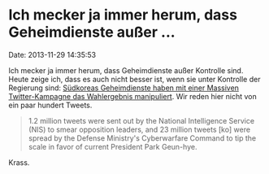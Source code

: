 Ich mecker ja immer herum, dass Geheimdienste außer \...
========================================================

Date: 2013-11-29 14:35:53

Ich mecker ja immer herum, dass Geheimdienste außer Kontrolle sind.
Heute zeige ich, dass es auch nicht besser ist, wenn sie unter Kontrolle
der Regierung sind: [Südkoreas Geheimdienste haben mit einer Massiven
Twitter-Kampagne das Wahlergebnis
manipuliert](http://globalvoicesonline.org/2013/11/25/south-koreas-spy-agency-military-sent-24-2-million-tweets-to-manipulate-election/).
Wir reden hier nicht von ein paar hundert Tweets.

> 1.2 million tweets were sent out by the National Intelligence Service
> (NIS) to smear opposition leaders, and 23 million tweets \[ko\] were
> spread by the Defense Ministry\'s Cyberwarfare Command to tip the
> scale in favor of current President Park Geun-hye.

Krass.
